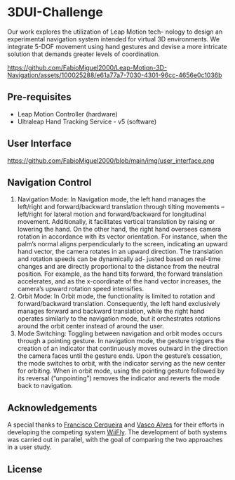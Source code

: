 # 3DUI-Challenge

Our work explores the utilization of Leap Motion tech-
nology to design an experimental navigation system intended
for virtual 3D environments. We integrate 5-DOF movement
using hand gestures and devise a more intricate solution that
demands greater levels of coordination.

https://github.com/FabioMiguel2000/Leap-Motion-3D-Navigation/assets/100025288/e61a77a7-7030-4301-96cc-4656e0c1036b

## Pre-requisites
- Leap Motion Controller (hardware)
- Ultraleap Hand Tracking Service - v5 (software)

## User Interface
https://github.com/FabioMiguel2000/blob/main/img/user_interface.png

## Navigation Control

1) Navigation Mode: In Navigation mode, the left hand
manages the left/right and forward/backward translation
through tilting movements – left/right for lateral motion and
forward/backward for longitudinal movement. Additionally, it
facilitates vertical translation by raising or lowering the hand.
On the other hand, the right hand oversees camera rotation in
accordance with its vector orientation. For instance, when the palm’s normal aligns perpendicularly to the screen, indicating an upward hand vector, the camera rotates in an upward direction.
The translation and rotation speeds can be dynamically ad-
justed based on real-time changes and are directly proportional to the distance from the neutral position. For example, as the hand tilts forward, the forward translation accelerates, and as the x-coordinate of the hand vector increases, the camera’s upward rotation speed intensifies.
2) Orbit Mode: In Orbit mode, the functionality is limited
to rotation and forward/backward translation. Consequently,
the left hand exclusively manages forward and backward
translation, while the right hand operates similarly to the
navigation mode, but it orchestrates rotations around the orbit center instead of around the user.
3) Mode Switching: Toggling between navigation and orbit
modes occurs through a pointing gesture.
In navigation mode, the gesture triggers the creation of an
indicator that continuously moves outward in the direction
the camera faces until the gesture ends. Upon the gesture’s
cessation, the mode switches to orbit, with the indicator
serving as the new center for orbiting.
When in orbit mode, using the pointing gesture followed by
its reversal (“unpointing”) removes the indicator and reverts
the mode back to navigation.

## Acknowledgements
A special thanks to [Francisco Cerqueira](https://github.com/xico2001pt) and [Vasco Alves](https://github.com/Vasco52) for their efforts in developing the competing system [WiiFly](https://github.com/xico2001pt/wiifly-3d-navigation). The development of both systems was carried out in parallel, with the goal of comparing the two approaches in a user study.

## License 
